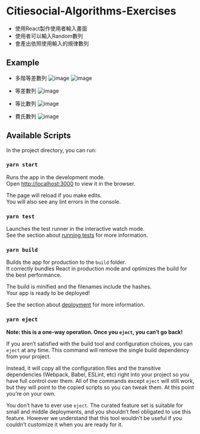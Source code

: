 # Citiesocial-Algorithms-Exercises

- 使用React製作使用者輸入畫面
- 使用者可以輸入Random數列
- 會產出依照使用輸入的規律數列

## Example

- 多階等差數列
![image](https://github.com/libterty/Citiesocial-Algorithms-Exercises/tree/master/assets/img/多階等差數列.png)
![image](https://github.com/libterty/Citiesocial-Algorithms-Exercises/tree/master/assets/img/多階等差數列2.png)

- 等差數列
![image](https://github.com/libterty/Citiesocial-Algorithms-Exercises/tree/master/assets/img/等差數列.png)

- 等比數列
![image](https://github.com/libterty/Citiesocial-Algorithms-Exercises/tree/master/assets/img/等比數列.png)

- 費氏數列
![image](https://github.com/libterty/Citiesocial-Algorithms-Exercises/tree/master/assets/img/費式數列.png)

## Available Scripts

In the project directory, you can run:

### `yarn start`

Runs the app in the development mode.<br />
Open [http://localhost:3000](http://localhost:3000) to view it in the browser.

The page will reload if you make edits.<br />
You will also see any lint errors in the console.

### `yarn test`

Launches the test runner in the interactive watch mode.<br />
See the section about [running tests](https://facebook.github.io/create-react-app/docs/running-tests) for more information.

### `yarn build`

Builds the app for production to the `build` folder.<br />
It correctly bundles React in production mode and optimizes the build for the best performance.

The build is minified and the filenames include the hashes.<br />
Your app is ready to be deployed!

See the section about [deployment](https://facebook.github.io/create-react-app/docs/deployment) for more information.

### `yarn eject`

**Note: this is a one-way operation. Once you `eject`, you can’t go back!**

If you aren’t satisfied with the build tool and configuration choices, you can `eject` at any time. This command will remove the single build dependency from your project.

Instead, it will copy all the configuration files and the transitive dependencies (Webpack, Babel, ESLint, etc) right into your project so you have full control over them. All of the commands except `eject` will still work, but they will point to the copied scripts so you can tweak them. At this point you’re on your own.

You don’t have to ever use `eject`. The curated feature set is suitable for small and middle deployments, and you shouldn’t feel obligated to use this feature. However we understand that this tool wouldn’t be useful if you couldn’t customize it when you are ready for it.
